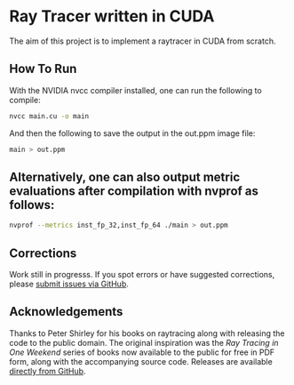 Ray Tracer written in CUDA
====================================================================================================
The aim of this project is to implement a raytracer in CUDA from scratch.

How To Run
-----------------
With the NVIDIA nvcc compiler installed, one can run the following to compile:
```bash
nvcc main.cu -o main
```
And then the following to save the output in the out.ppm image file:
```bash
main > out.ppm
```

## Alternatively, one can also output metric evaluations after compilation with nvprof as follows:
```bash
nvprof --metrics inst_fp_32,inst_fp_64 ./main > out.ppm
```

## Corrections
Work still in progresss. 
If you spot errors or have suggested corrections, please [submit issues via GitHub].

Acknowledgements
-----------------
Thanks to Peter Shirley for his books on raytracing along with releasing the code to the public domain.
The original inspiration was the _Ray Tracing in One Weekend_ series of books now available to the public for free in PDF
form, along with the accompanying source code. Releases are available [directly from GitHub].


[directly from GitHub]:       https://github.com/petershirley/raytracingtherestofyourlife/releases/
[submit issues via GitHub]:   https://github.com/HomeroRR/raytracing_in_cuda/issues/
